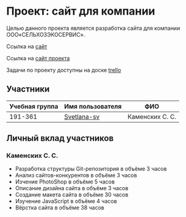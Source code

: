 # Проект: сайт для компании 

Целью данного проекта является разработка сайта для компании ООО«СЕЛЬХОЗЭКОСЕРВИС». 

Ссылка на [сайт](http://pd-2020-selhozsite.std-1491.ist.mospolytech.ru/)

Ссылка на [сайт проекта](http://pd-2020-2.std-1491.ist.mospolytech.ru/)

Задачи по проекту доступны на доске [trello](https://trello.com/b/4BuzJE4O)

## Участники

| Учебная группа | Имя пользователя                               | ФИО                      |
|----------------|------------------------------------------------|--------------------------|
| 191-361        | [Svetlana-sv](https://github.com/Svetlana-sv)  | Каменских С. С.          |

## Личный вклад участников

### Каменских С. С.
* Разработка структуры Git-репозитория в объёме 3 часов
* Анализ сайтов-конкурентов в объёме 3 часов
* Изчение PhotoShop в объёме 5 часов
* Описание дизайна сайта в объёме 3 часов
* Создание макета сайта в объёме 30 часов
* Изучение JavaScript в объёме 4 часов
* Вёрстка сайта в объёме 38 часов
